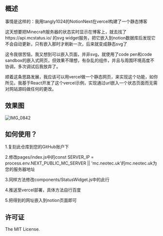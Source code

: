 ## 概述
事情是这样的：我用tangly1024的NotionNext在vercel构建了一个静态博客

这天想要把Minecraft服务器的状态实时显示在博客上，就去找了https://api.mcstatus.io/ 的svg widget服务，把它嵌入到notion数据库后发现它不会自动更新，只有嵌入那时才刷新一次，后来就变成静态svg了

这令我很苦恼，我又想到可以嵌入页面，并非svg，就使用了code pen和code sandbox的嵌入式网页，但效果不理想，有杂乱的组件，并且与周围环境高度不协调，多次调试后我放弃了。

顺着这条思路发展，我应该可以用vercel做一个静态网页，来实现这个功能，如你所见，我基于React开发了这个vercel示例，实现通过url嵌入一个状态页面而无需对网站源码做任何的更改。

## 效果图
![IMG_0842](https://github.com/user-attachments/assets/fbbb038c-5e09-4646-b0f5-ac3669f92f15)

## 如何使用？
1.复刻此仓库到您的GitHub账户下

2.修改pages/index.js中的const SERVER_IP = process.env.NEXT_PUBLIC_MC_SERVER || 'mc.neotec.uk'的mc.neotec.uk为您的服务器地址

3.同样方法修改components/StatusWidget.js中的此行

4.推送至vercel部署，具体方法自行百度

5.把得到的网址嵌入到notion页面即可

## 许可证
The MIT License.
